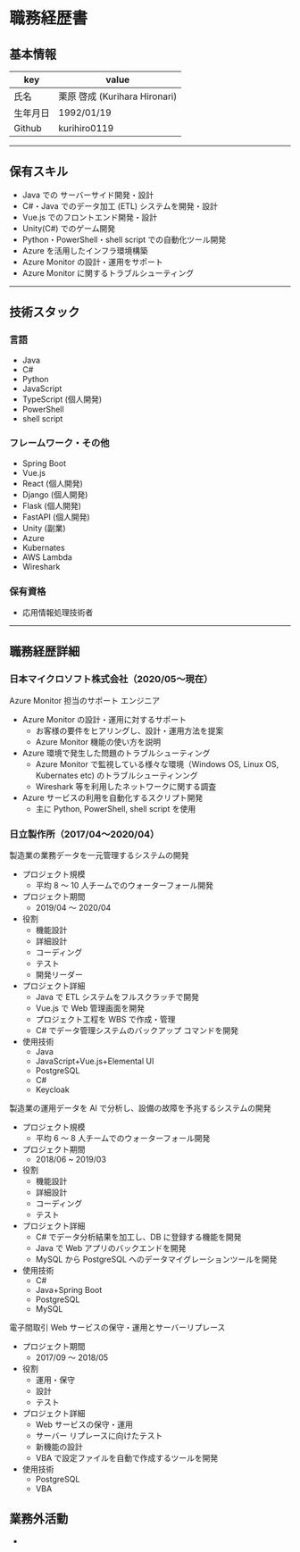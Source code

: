 # 職務経歴書

## 基本情報

|key|value|
|---|---|
|氏名|栗原 啓成 (Kurihara Hironari)|
|生年月日|1992/01/19|
|Github|kurihiro0119|

---

## 保有スキル

- Java での サーバーサイド開発・設計
- C#・Java でのデータ加工 (ETL) システムを開発・設計
- Vue.js でのフロントエンド開発・設計
- Unity(C#) でのゲーム開発
- Python・PowerShell・shell script での自動化ツール開発
- Azure を活用したインフラ環境構築
- Azure Monitor の設計・運用をサポート
- Azure Monitor に関するトラブルシューティング

---

## 技術スタック

### 言語

- Java
- C#
- Python
- JavaScript
- TypeScript (個人開発)
- PowerShell
- shell script


### フレームワーク・その他

- Spring Boot
- Vue.js
- React (個人開発)
- Django (個人開発)
- Flask (個人開発)
- FastAPI (個人開発)
- Unity (副業)
- Azure
- Kubernates
- AWS Lambda
- Wireshark

### 保有資格
- 応用情報処理技術者

---

## 職務経歴詳細

### 日本マイクロソフト株式会社（2020/05〜現在）
Azure Monitor 担当のサポート エンジニア<br>

- Azure Monitor の設計・運用に対するサポート
  - お客様の要件をヒアリングし、設計・運用方法を提案
  - Azure Monitor 機能の使い方を説明
- Azure 環境で発生した問題のトラブルシューティング
  - Azure Monitor で監視している様々な環境（Windows OS, Linux OS, Kubernates etc) のトラブルシューティンング
  - Wireshark 等を利用したネットワークに関する調査
- Azure サービスの利用を自動化するスクリプト開発
  - 主に Python, PowerShell, shell script を使用

### 日立製作所（2017/04〜2020/04）
製造業の業務データを一元管理するシステムの開発
- プロジェクト規模
  - 平均 8 〜 10 人チームでのウォーターフォール開発
- プロジェクト期間
  - 2019/04 〜 2020/04
- 役割
  - 機能設計
  - 詳細設計
  - コーディング
  - テスト
  - 開発リーダー
- プロジェクト詳細
  - Java で ETL システムをフルスクラッチで開発
  - Vue.js で Web 管理画面を開発
  - プロジェクト工程を WBS で作成・管理
  - C# でデータ管理システムのバックアップ コマンドを開発
- 使用技術
  - Java
  - JavaScript+Vue.js+Elemental UI
  - PostgreSQL
  - C#
  - Keycloak

製造業の運用データを AI で分析し、設備の故障を予兆するシステムの開発
- プロジェクト規模
  - 平均 6 〜 8 人チームでのウォーターフォール開発
- プロジェクト期間
  - 2018/06 ~ 2019/03
- 役割
  - 機能設計
  - 詳細設計
  - コーディング
  - テスト
- プロジェクト詳細
  - C# でデータ分析結果を加工し、DB に登録する機能を開発
  - Java で Web アプリのバックエンドを開発
  - MySQL から PostgreSQL へのデータマイグレーションツールを開発
- 使用技術
  - C#
  - Java+Spring Boot
  - PostgreSQL
  - MySQL

電子間取引 Web サービスの保守・運用とサーバーリプレース
- プロジェクト期間
  - 2017/09 〜 2018/05
- 役割
  - 運用・保守
  - 設計
  - テスト
- プロジェクト詳細
  - Web サービスの保守・運用
  - サーバー リプレースに向けたテスト
  - 新機能の設計
  - VBA で設定ファイルを自動で作成するツールを開発
- 使用技術
  - PostgreSQL
  - VBA

## 業務外活動

- 